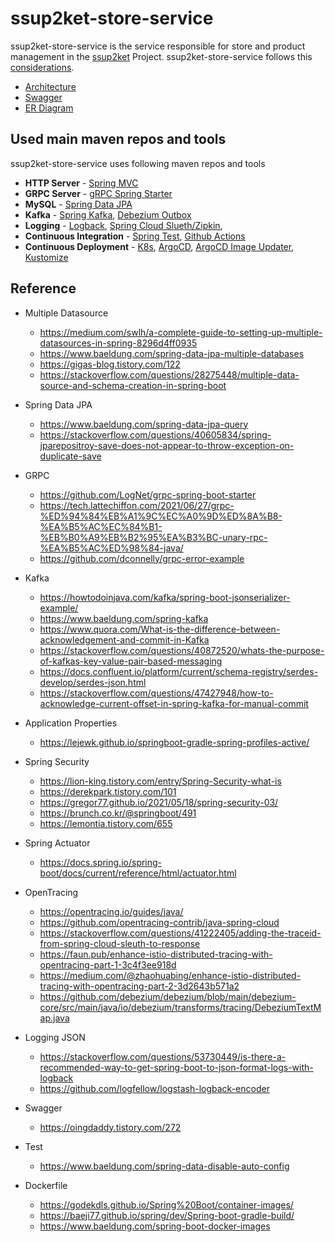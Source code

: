 # ssup2ket-store-service

ssup2ket-store-service is the service responsible for store and product management in the [ssup2ket](https://github.com/ssup2ket/ssup2ket) Project. ssup2ket-store-service follows this [considerations](https://github.com/ssup2ket/ssup2ket#ssup2ket-service-considerations).

* [Architecture](https://drive.google.com/file/d/1m44L2pvL0DM-6F64KgDTiN_UPGwk3qw7/view?usp=sharing)
* [Swagger](https://ssup2ket.github.io/ssup2ket-store-service/api/openapi/swagger.html)
* [ER Diagram](https://drive.google.com/file/d/1JWsro80sf3KCl3Aq9kx7h8i6tqyfWGCx/view?usp=sharing)

## Used main maven repos and tools

ssup2ket-store-service uses following maven repos and tools

* **HTTP Server** - [Spring MVC](https://spring.io/guides/gs/serving-web-content/)
* **GRPC Server** - [gRPC Spring Starter](https://yidongnan.github.io/grpc-spring-boot-starter/en/)
* **MySQL** - [Spring Data JPA](https://spring.io/guides/gs/accessing-data-jpa/)
* **Kafka** - [Spring Kafka](https://spring.io/projects/spring-kafka), [Debezium Outbox](https://debezium.io/documentation/reference/1.8/transformations/outbox-event-router.html)
* **Logging** - [Logback](https://logback.qos.ch/), [Spring Cloud Slueth/Zipkin](https://spring.io/projects/spring-cloud-sleuth/), 
* **Continuous Integration** - [Spring Test](https://spring.io/guides/gs/testing-web/), [Github Actions](https://github.com/features/actions)
* **Continuous Deployment** - [K8s](https://kubernetes.io/), [ArgoCD](https://argo-cd.readthedocs.io/en/stable/), [ArgoCD Image Updater](https://github.com/argoproj-labs/argocd-image-updater/), [Kustomize](https://kustomize.io/)

## Reference

* Multiple Datasource 
  * https://medium.com/swlh/a-complete-guide-to-setting-up-multiple-datasources-in-spring-8296d4ff0935
  * https://www.baeldung.com/spring-data-jpa-multiple-databases
  * https://gigas-blog.tistory.com/122
  * https://stackoverflow.com/questions/28275448/multiple-data-source-and-schema-creation-in-spring-boot

* Spring Data JPA 
  * https://www.baeldung.com/spring-data-jpa-query
  * https://stackoverflow.com/questions/40605834/spring-jparepositroy-save-does-not-appear-to-throw-exception-on-duplicate-save

* GRPC
  * https://github.com/LogNet/grpc-spring-boot-starter
  * https://tech.lattechiffon.com/2021/06/27/grpc-%ED%94%84%EB%A1%9C%EC%A0%9D%ED%8A%B8-%EA%B5%AC%EC%84%B1-%EB%B0%A9%EB%B2%95%EA%B3%BC-unary-rpc-%EA%B5%AC%ED%98%84-java/
  * https://github.com/dconnelly/grpc-error-example

* Kafka
  * https://howtodoinjava.com/kafka/spring-boot-jsonserializer-example/
  * https://www.baeldung.com/spring-kafka
  * https://www.quora.com/What-is-the-difference-between-acknowledgement-and-commit-in-Kafka
  * https://stackoverflow.com/questions/40872520/whats-the-purpose-of-kafkas-key-value-pair-based-messaging
  * https://docs.confluent.io/platform/current/schema-registry/serdes-develop/serdes-json.html
  * https://stackoverflow.com/questions/47427948/how-to-acknowledge-current-offset-in-spring-kafka-for-manual-commit

* Application Properties
  * https://lejewk.github.io/springboot-gradle-spring-profiles-active/

* Spring Security 
  * https://lion-king.tistory.com/entry/Spring-Security-what-is
  * https://derekpark.tistory.com/101
  * https://gregor77.github.io/2021/05/18/spring-security-03/
  * https://brunch.co.kr/@springboot/491
  * https://lemontia.tistory.com/655

* Spring Actuator
  * https://docs.spring.io/spring-boot/docs/current/reference/html/actuator.html

* OpenTracing
  * https://opentracing.io/guides/java/
  * https://github.com/opentracing-contrib/java-spring-cloud
  * https://stackoverflow.com/questions/41222405/adding-the-traceid-from-spring-cloud-sleuth-to-response
  * https://faun.pub/enhance-istio-distributed-tracing-with-opentracing-part-1-3c4f3ee918d
  * https://medium.com/@zhaohuabing/enhance-istio-distributed-tracing-with-opentracing-part-2-3d2643b571a2
  * https://github.com/debezium/debezium/blob/main/debezium-core/src/main/java/io/debezium/transforms/tracing/DebeziumTextMap.java

* Logging JSON
  * https://stackoverflow.com/questions/53730449/is-there-a-recommended-way-to-get-spring-boot-to-json-format-logs-with-logback
  * https://github.com/logfellow/logstash-logback-encoder

* Swagger
  * https://oingdaddy.tistory.com/272

* Test
  * https://www.baeldung.com/spring-data-disable-auto-config

* Dockerfile
  * https://godekdls.github.io/Spring%20Boot/container-images/
  * https://baeji77.github.io/spring/dev/Spring-boot-gradle-build/
  * https://www.baeldung.com/spring-boot-docker-images